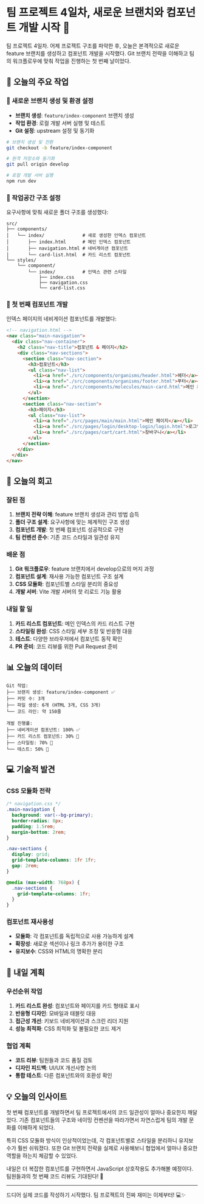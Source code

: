 # 팀 프로젝트 4일차, 새로운 브랜치와 컴포넌트 개발 시작 🌟

팀 프로젝트 4일차. 어제 프로젝트 구조를 파악한 후, 오늘은 본격적으로 새로운 feature 브랜치를 생성하고 컴포넌트 개발을 시작했다. Git 브랜치 전략을 이해하고 팀의 워크플로우에 맞춰 작업을 진행하는 첫 번째 날이었다.

## 🎯 오늘의 주요 작업

### 🌿 새로운 브랜치 생성 및 환경 설정
- **브랜치 생성**: `feature/index-component` 브랜치 생성
- **작업 환경**: 로컬 개발 서버 실행 및 테스트
- **Git 설정**: upstream 설정 및 동기화

```bash
# 브랜치 생성 및 전환
git checkout -b feature/index-component

# 원격 저장소와 동기화
git pull origin develop

# 로컬 개발 서버 실행
npm run dev
```

### 📁 작업공간 구조 설정
요구사항에 맞춰 새로운 폴더 구조를 생성했다:

```
src/
├── components/
│   └── index/              # 새로 생성한 인덱스 컴포넌트
│       ├── index.html      # 메인 인덱스 컴포넌트
│       ├── navigation.html # 네비게이션 컴포넌트
│       └── card-list.html  # 카드 리스트 컴포넌트
└── styles/
    └── component/
        └── index/          # 인덱스 관련 스타일
            ├── index.css
            ├── navigation.css
            └── card-list.css
```

### 🧩 첫 번째 컴포넌트 개발
인덱스 페이지의 네비게이션 컴포넌트를 개발했다:

```html
<!-- navigation.html -->
<nav class="main-navigation">
  <div class="nav-container">
    <h2 class="nav-title">컴포넌트 & 페이지</h2>
    <div class="nav-sections">
      <section class="nav-section">
        <h3>컴포넌트</h3>
        <ul class="nav-list">
          <li><a href="./src/components/organisms/header.html">헤더</a></li>
          <li><a href="./src/components/organisms/footer.html">푸터</a></li>
          <li><a href="./src/components/molecules/main-card.html">메인 카드</a></li>
        </ul>
      </section>
      <section class="nav-section">
        <h3>페이지</h3>
        <ul class="nav-list">
          <li><a href="./src/pages/main/main.html">메인 페이지</a></li>
          <li><a href="./src/pages/login/desktop-login/login.html">로그인</a></li>
          <li><a href="./src/pages/cart/cart.html">장바구니</a></li>
        </ul>
      </section>
    </div>
  </div>
</nav>
```

## 🤔 오늘의 회고

### 잘된 점
1. **브랜치 전략 이해**: feature 브랜치 생성과 관리 방법 습득
2. **폴더 구조 설계**: 요구사항에 맞는 체계적인 구조 생성
3. **컴포넌트 개발**: 첫 번째 컴포넌트 성공적으로 구현
4. **팀 컨벤션 준수**: 기존 코드 스타일과 일관성 유지

### 배운 점
1. **Git 워크플로우**: feature 브랜치에서 develop으로의 머지 과정
2. **컴포넌트 설계**: 재사용 가능한 컴포넌트 구조 설계
3. **CSS 모듈화**: 컴포넌트별 스타일 분리의 중요성
4. **개발 서버**: Vite 개발 서버의 핫 리로드 기능 활용

### 내일 할 일
1. **카드 리스트 컴포넌트**: 메인 인덱스의 카드 리스트 구현
2. **스타일링 완성**: CSS 스타일 세부 조정 및 반응형 대응
3. **테스트**: 다양한 브라우저에서 컴포넌트 동작 확인
4. **PR 준비**: 코드 리뷰를 위한 Pull Request 준비

## 📊 오늘의 데이터

```
Git 작업:
├── 브랜치 생성: feature/index-component ✅
├── 커밋 수: 3개
├── 파일 생성: 6개 (HTML 3개, CSS 3개)
└── 코드 라인: 약 150줄

개발 진행률:
├── 네비게이션 컴포넌트: 100% ✅
├── 카드 리스트 컴포넌트: 30% 🚧
├── 스타일링: 70% 🚧
└── 테스트: 50% 🚧
```

## 💻 기술적 발견

### CSS 모듈화 전략
```css
/* navigation.css */
.main-navigation {
  background: var(--bg-primary);
  border-radius: 8px;
  padding: 1.5rem;
  margin-bottom: 2rem;
}

.nav-sections {
  display: grid;
  grid-template-columns: 1fr 1fr;
  gap: 2rem;
}

@media (max-width: 768px) {
  .nav-sections {
    grid-template-columns: 1fr;
  }
}
```

### 컴포넌트 재사용성
- **모듈화**: 각 컴포넌트를 독립적으로 사용 가능하게 설계
- **확장성**: 새로운 섹션이나 링크 추가가 용이한 구조
- **유지보수**: CSS와 HTML의 명확한 분리

## 🚀 내일 계획

### 우선순위 작업
1. **카드 리스트 완성**: 컴포넌트와 페이지를 카드 형태로 표시
2. **반응형 디자인**: 모바일과 태블릿 대응
3. **접근성 개선**: 키보드 네비게이션과 스크린 리더 지원
4. **성능 최적화**: CSS 최적화 및 불필요한 코드 제거

### 협업 계획
- **코드 리뷰**: 팀원들과 코드 품질 검토
- **디자인 피드백**: UI/UX 개선사항 논의
- **통합 테스트**: 다른 컴포넌트와의 호환성 확인

## 💡 오늘의 인사이트

첫 번째 컴포넌트를 개발하면서 팀 프로젝트에서의 코드 일관성이 얼마나 중요한지 깨달았다. 기존 컴포넌트들의 구조와 네이밍 컨벤션을 따라가면서 자연스럽게 팀의 개발 문화를 이해하게 되었다.

특히 CSS 모듈화 방식이 인상적이었는데, 각 컴포넌트별로 스타일을 분리하니 유지보수가 훨씬 쉬워졌다. 또한 Git 브랜치 전략을 실제로 사용해보니 협업에서 얼마나 중요한 역할을 하는지 체감할 수 있었다.

내일은 더 복잡한 컴포넌트를 구현하면서 JavaScript 상호작용도 추가해볼 예정이다. 팀원들과의 첫 번째 코드 리뷰도 기대된다! 🎉

---

드디어 실제 코드를 작성하기 시작했다. 팀 프로젝트의 진짜 재미는 이제부터! 💻✨ 
